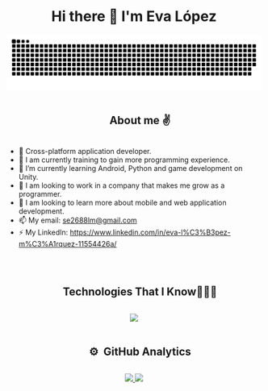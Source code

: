 <div align="center">
<h1 align="center"> Hi there 👋 I'm Eva López </h1>
</div>
<!--- snake -->
<div align="center">
  <img  src="https://github.com/1999AZZAR/1999AZZAR/blob/main/resources/img/grid-snake.svg"
       alt="snake" /></a>
</div>
<!--- About me -->
<div id="user-content-toc">
  <ul align="center">
    <summary><h2 style="display: inline-block">About me ✌️</h2></summary>
  </ul>
</div>

- 📲 Cross-platform application developer.
- 🔭 I am currently training to gain more programming experience. 
- 🌱 I’m currently learning Android, Python and game development on Unity.
- 👯 I am looking to work in a company that makes me grow as a programmer.
- 🤔 I am looking to learn more about mobile and web application development.
- 📫 My email: se2688lm@gmail.com 
- ⚡ My LinkedIn: https://www.linkedin.com/in/eva-l%C3%B3pez-m%C3%A1rquez-11554426a/
<br>

<!--h1 without bottom border-->
<div id="user-content-toc">
  <ul align="center">
    <summary><h2 style="display: inline-block">Technologies That I Know👨🏻‍💻</h2></summary>
  </ul>
</div>

<!--tech stack icons-->
<p align="center">
  <a href="https://skillicons.dev">
    <img src="https://skillicons.dev/icons?i=androidstudio,js,html,css,angular,java,cs,swift,kotlin,flutter,firebase,materialui,mongodb,mysql,nodejs,py,php,django,laravel,maven,git,github,idea,eclipse,unity,visualstudio,vscode&perline=10" />
  </a>
</p>

<div id="user-content-toc">
  <ul align="center">
    <summary><h2 style="display: inline-block">⚙️ &nbsp;GitHub Analytics</h2></summary>
  </ul>
</div>


<p align="center">
<a href="https://github.com/EvaYuju">
  <img height="180em" src="https://github-readme-stats-eight-theta.vercel.app/api?username=EvaYuju&show_icons=true&theme=algolia&include_all_commits=true&count_private=true"/>
  <img height="180em" src="https://github-readme-stats-eight-theta.vercel.app/api/top-langs/?username=EvaYuju&layout=compact&langs_count=8&theme=algolia"/>
</a>
</p>

<!--
**EvaYuju/EvaYuju** is a ✨ _special_ ✨ repository because its `README.md` (this file) appears on your GitHub profile.

Here are some ideas to get you started:


-->
